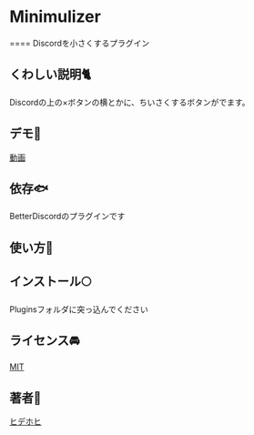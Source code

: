 # Minimulizer
====
Discordを小さくするプラグイン

## くわしい説明🐈
Discordの上の×ボタンの横とかに、ちいさくするボタンがでます。

## デモ🐠

[動画](https://i.gyazo.com/e6ace9cbf56e97d605e6deba7dc87fbe.gif)

<!-- ## VS.🍣 -->

## 依存🐟
BetterDiscordのプラグインです  

## 使い方🍚
## インストール🌕
Pluginsフォルダに突っ込んでください
## ライセンス🚘

[MIT](https://github.com/tcnksm/tool/blob/master/LICENCE)

## 著者👮
[ヒデホヒ](http://pekko1215.hatenablog.com/)